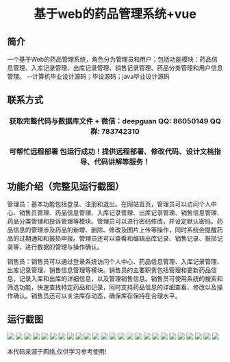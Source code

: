 <p><h1 align="center">基于web的药品管理系统+vue</h1></p>

## 简介
一个基于Web的药品管理系统，角色分为管理员和用户；包括功能模块：药品信息管理、入库记录管理、出库记录管理、销售记录管理、药品分类管理和用户信息管理。    --计算机毕业设计源码；毕设源码；java毕业设计源码


## 联系方式
<p><h3 align="center">获取完整代码与数据库文件 + 微信：deepguan QQ: 86050149 QQ群: 783742310</h3></p>
<p><h3 align="center">可帮忙远程部署 包运行成功！提供远程部署、修改代码、设计文档指导、代码讲解等服务！</h3></p>

## 功能介绍（完整见运行截图）
管理员：基本功能包括登录、注册和退出。在网站首页，管理员可以访问个人中心、销售员管理、药品信息管理、入库记录管理、出库记录管理、销售信息管理、药品分类管理和投诉管理等模块。管理员可以进行密码修改，并设定默认密码。药品信息的管理涉及药品的新增、删除、修改及图片上传等操作，同时系统会提醒药品的过期通知和报损申报。管理员还可以查看和编辑出库记录、销售记录、报损记录等，进行数据的管理与操作确认。

销售员：销售员可以通过登录系统访问个人中心、药品信息管理、入库记录管理、出库记录管理、销售信息管理等模块。销售员的主要职责包括管理和更新药品信息，记录入库和出库的详细信息，以及管理销售信息。销售员可使用系统的搜索和筛选功能，快速查找特定药品和记录，同时支持药品信息的详细查看、修改以及操作确认。销售员还可以关注库存动态，确保库存保持在合理水平。


## 运行截图
![](https://bs-1329754181.cos.ap-shanghai.myqcloud.com/ssm/WebPharmacyManagementSystem/img/001.jpg)
![](https://bs-1329754181.cos.ap-shanghai.myqcloud.com/ssm/WebPharmacyManagementSystem/img/002.jpg)
![](https://bs-1329754181.cos.ap-shanghai.myqcloud.com/ssm/WebPharmacyManagementSystem/img/003.jpg)
![](https://bs-1329754181.cos.ap-shanghai.myqcloud.com/ssm/WebPharmacyManagementSystem/img/004.jpg)
![](https://bs-1329754181.cos.ap-shanghai.myqcloud.com/ssm/WebPharmacyManagementSystem/img/005.jpg)
![](https://bs-1329754181.cos.ap-shanghai.myqcloud.com/ssm/WebPharmacyManagementSystem/img/006.jpg)
![](https://bs-1329754181.cos.ap-shanghai.myqcloud.com/ssm/WebPharmacyManagementSystem/img/007.jpg)
![](https://bs-1329754181.cos.ap-shanghai.myqcloud.com/ssm/WebPharmacyManagementSystem/img/008.jpg)
![](https://bs-1329754181.cos.ap-shanghai.myqcloud.com/ssm/WebPharmacyManagementSystem/img/009.jpg)
![](https://bs-1329754181.cos.ap-shanghai.myqcloud.com/ssm/WebPharmacyManagementSystem/img/010.jpg)
![](https://bs-1329754181.cos.ap-shanghai.myqcloud.com/ssm/WebPharmacyManagementSystem/img/011.jpg)
![](https://bs-1329754181.cos.ap-shanghai.myqcloud.com/ssm/WebPharmacyManagementSystem/img/012.jpg)
![](https://bs-1329754181.cos.ap-shanghai.myqcloud.com/ssm/WebPharmacyManagementSystem/img/013.jpg)
![](https://bs-1329754181.cos.ap-shanghai.myqcloud.com/ssm/WebPharmacyManagementSystem/img/014.jpg)
![](https://bs-1329754181.cos.ap-shanghai.myqcloud.com/ssm/WebPharmacyManagementSystem/img/015.jpg)
![](https://bs-1329754181.cos.ap-shanghai.myqcloud.com/ssm/WebPharmacyManagementSystem/img/016.jpg)
![](https://bs-1329754181.cos.ap-shanghai.myqcloud.com/ssm/WebPharmacyManagementSystem/img/017.jpg)
![](https://bs-1329754181.cos.ap-shanghai.myqcloud.com/ssm/WebPharmacyManagementSystem/img/018.jpg)
![](https://bs-1329754181.cos.ap-shanghai.myqcloud.com/ssm/WebPharmacyManagementSystem/img/019.jpg)
![](https://bs-1329754181.cos.ap-shanghai.myqcloud.com/ssm/WebPharmacyManagementSystem/img/020.jpg)
![](https://bs-1329754181.cos.ap-shanghai.myqcloud.com/ssm/WebPharmacyManagementSystem/img/021.jpg)
![](https://bs-1329754181.cos.ap-shanghai.myqcloud.com/ssm/WebPharmacyManagementSystem/img/022.jpg)
![](https://bs-1329754181.cos.ap-shanghai.myqcloud.com/ssm/WebPharmacyManagementSystem/img/023.jpg)
![](https://bs-1329754181.cos.ap-shanghai.myqcloud.com/ssm/WebPharmacyManagementSystem/img/024.jpg)
![](https://bs-1329754181.cos.ap-shanghai.myqcloud.com/ssm/WebPharmacyManagementSystem/img/025.jpg)

<p>本代码来源于网络,仅供学习参考使用!</p>
